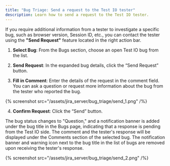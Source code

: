 ```yaml
---
title: "Bug Triage: Send a request to the Test IO tester"
description: Learn how to send a request to the Test IO tester.
---
```


If you require additional information from a tester to investigate a specific bug, such as browser version, Session ID, etc., you can contact the tester using the **"Send Request"** feature located in the right action bar.

1. **Select Bug**: From the Bugs section, choose an open Test IO bug from the list.

2. **Send Request**: In the expanded bug details, click the “Send Request” button.

3. **Fill in Comment**: Enter the details of the request in the comment field. You can ask a question or request more information about the bug from the tester who reported the bug.

{% screenshot src="/assets/jira_server/bug_triage/send_1.png" /%}

4. **Confirm Request**: Click the “Send” button.

The bug status changes to "Question," and a notification banner is added under the bug title in the Bugs page, indicating that a response is pending from the Test IO side. The comment and the tester's response will be displayed under the Comments section of the selected bug.
The notification banner and warning icon next to the bug title in the list of bugs are removed upon receiving the tester's response.

{% screenshot src="/assets/jira_server/bug_triage/send_2.png" /%}
